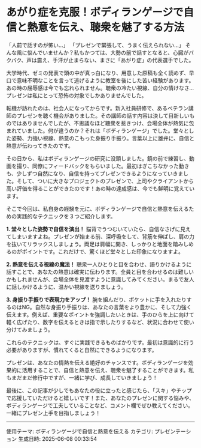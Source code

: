 # あがり症を克服！ボディランゲージで自信と熱意を伝え、聴衆を魅了する方法

「人前で話すのが怖い…」
「プレゼンで緊張して、うまく伝えられない…」
そんな風に悩んでいませんか？私もかつては、大勢の前で話すとなると、心臓がバクバク、声は震え、手汗が止まらない、まさに「あがり症」の代表選手でした。

大学時代、ゼミの発表で頭の中が真っ白になり、用意した原稿も全く読めず、早口で意味不明なことを言って逃げるように教室を後にした苦い経験があります。あの時の屈辱感は今でも忘れられません。聴衆の冷たい視線、自分の情けなさ…プレゼンは私にとって恐怖の対象でしかありませんでした。

転機が訪れたのは、社会人になってからです。新入社員研修で、あるベテラン講師のプレゼンを聴く機会がありました。その講師の話す内容は決して目新しいものではありませんでしたが、不思議なほど聴衆を惹きつけ、会場全体が熱気に包まれていました。何が違うのか？それは「ボディランゲージ」でした。堂々とした姿勢、力強い視線、熱意のこもった身振り手振り。言葉以上に雄弁に、自信と熱意が伝わってきたのです。

その日から、私はボディランゲージの研究に没頭しました。鏡の前で練習し、動画を撮り、同僚にフィードバックをもらいました。最初はぎこちなかった動きも、少しずつ自然になり、自信を持ってプレゼンできるようになっていきました。そして、ついに大きなプロジェクトのプレゼンで、上司やクライアントから高い評価を得ることができたのです！あの時の達成感は、今でも鮮明に覚えています。

そこで今回は、私自身の経験を元に、ボディランゲージで自信と熱意を伝えるための実践的なテクニックを３つご紹介します。

**1. 堂々とした姿勢で自信を演出！**
猫背でうつむいていたら、自信なさげに見えてしまいますよね。プレゼンが始まる前、深呼吸をして、背筋を伸ばし、肩の力を抜いてリラックスしましょう。両足は肩幅に開き、しっかりと地面を踏みしめるのがポイントです。これだけで、驚くほど堂々とした印象になりますよ。

**2. 熱意を伝える視線の魔法！**
聴衆一人ひとりと目を合わせ、語りかけるように話すことで、あなたの熱意は確実に伝わります。全員と目を合わせるのは難しいかもしれませんが、会場全体を見渡すように意識してみてください。まるで友人に話しかけるように、温かい視線を送りましょう。

**3. 身振り手振りで表現力をアップ！**
腕を組んだり、ポケットに手を入れたりするのはNG。自然な身振り手振りは、あなたの言葉をより豊かに、そして力強く伝えます。例えば、重要なポイントを強調したいときは、手のひらを上に向けて軽く広げたり、数字を伝えるときは指で示したりするなど、状況に合わせて使い分けてみましょう。

これらのテクニックは、すぐに実践できるものばかりです。最初は意識的に行う必要がありますが、慣れてくると自然にできるようになります。

プレゼンは、あなたの情熱を伝える絶好のチャンスです。ボディランゲージを効果的に活用することで、自信と熱意を伝え、聴衆を魅了することができます。私もまだまだ修行中ですが、一緒に学び、成長していきましょう！

最後に、この記事が少しでもあなたの役に立ったと感じたら、「スキ」やチップで応援していただけると嬉しいです！また、あなたのプレゼンに関する悩みや、ボディランゲージで工夫していることなど、コメント欄でぜひ教えてください。一緒にプレゼン上手を目指しましょう！

---
使用テーマ: ボディランゲージで自信と熱意を伝える
カテゴリ: プレゼンテーション
生成日時: 2025-06-08 00:33:54

